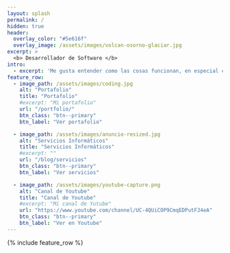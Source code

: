 ```yaml
---
layout: splash
permalink: /
hidden: true
header:
  overlay_color: "#5e616f"
  overlay_image: /assets/images/volcan-osorno-glaciar.jpg
excerpt: >
  <b> Desarrollador de Software </b>
intro: 
  - excerpt: 'Me gusta entender como las cosas funcionan, en especial cuando se trata de tecnología. Creo la tecnología hace el mundo mejor.'
feature_row:
  - image_path: /assets/images/coding.jpg
    alt: "Portafolio"
    title: "Portafolio"
    #excerpt: "Mi portafolio"
    url: "/portfolio/"
    btn_class: "btn--primary"
    btn_label: "Ver portafolio"

  - image_path: /assets/images/anuncio-resized.jpg    
    alt: "Servicios Informáticos"
    title: "Servicios Informáticos"
    #excerpt: ""
    url: "/blog/servicios"
    btn_class: "btn--primary"
    btn_label: "Ver servicios"   

  - image_path: /assets/images/youtube-capture.png
    alt: "Canal de Youtube"
    title: "Canal de Youtube"
    #excerpt: "Mi canal de Yutube"
    url: "https://www.youtube.com/channel/UC-4QUiCOP9CmqEDPutFJ4eA"
    btn_class: "btn--primary"
    btn_label: "Ver en Youtube" 
---
```


{% include feature_row %}
